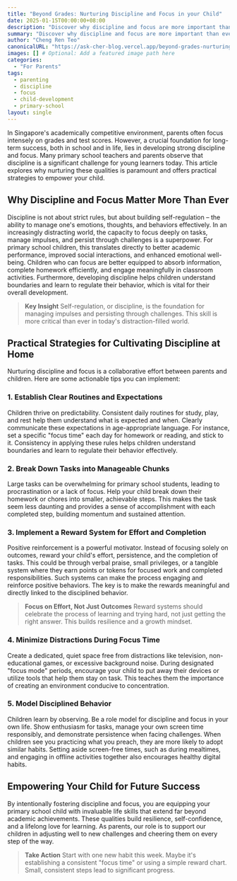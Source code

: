 ```yaml
---
title: "Beyond Grades: Nurturing Discipline and Focus in your Child"
date: 2025-01-15T00:00:00+08:00
description: "Discover why discipline and focus are more important than ever for primary school children. This article offers practical, evidence-based strategies for parents to cultivate these crucial life skills."
summary: "Discover why discipline and focus are more important than ever for primary school children. This article offers practical, evidence-based strategies for parents to cultivate these crucial life skills."
author: "Cheng Ren Teo"
canonicalURL: "https://ask-cher-blog.vercel.app/beyond-grades-nurturing-discipline/"
images: [] # Optional: Add a featured image path here
categories:
  - "For Parents"
tags:
  - parenting
  - discipline
  - focus
  - child-development
  - primary-school
layout: single
---
```

In Singapore's academically competitive environment, parents often focus intensely on grades and test scores. However, a crucial foundation for long-term success, both in school and in life, lies in developing strong discipline and focus. Many primary school teachers and parents observe that discipline is a significant challenge for young learners today. This article explores why nurturing these qualities is paramount and offers practical strategies to empower your child.

## Why Discipline and Focus Matter More Than Ever

Discipline is not about strict rules, but about building self-regulation – the ability to manage one's emotions, thoughts, and behaviors effectively. In an increasingly distracting world, the capacity to focus deeply on tasks, manage impulses, and persist through challenges is a superpower. For primary school children, this translates directly to better academic performance, improved social interactions, and enhanced emotional well-being. Children who can focus are better equipped to absorb information, complete homework efficiently, and engage meaningfully in classroom activities. Furthermore, developing discipline helps children understand boundaries and learn to regulate their behavior, which is vital for their overall development.

> **Key Insight**
> Self-regulation, or discipline, is the foundation for managing impulses and persisting through challenges. This skill is more critical than ever in today's distraction-filled world.

## Practical Strategies for Cultivating Discipline at Home

Nurturing discipline and focus is a collaborative effort between parents and children. Here are some actionable tips you can implement:

### 1. Establish Clear Routines and Expectations
Children thrive on predictability. Consistent daily routines for study, play, and rest help them understand what is expected and when. Clearly communicate these expectations in age-appropriate language. For instance, set a specific "focus time" each day for homework or reading, and stick to it. Consistency in applying these rules helps children understand boundaries and learn to regulate their behavior effectively.

### 2. Break Down Tasks into Manageable Chunks
Large tasks can be overwhelming for primary school students, leading to procrastination or a lack of focus. Help your child break down their homework or chores into smaller, achievable steps. This makes the task seem less daunting and provides a sense of accomplishment with each completed step, building momentum and sustained attention.

### 3. Implement a Reward System for Effort and Completion
Positive reinforcement is a powerful motivator. Instead of focusing solely on outcomes, reward your child's effort, persistence, and the completion of tasks. This could be through verbal praise, small privileges, or a tangible system where they earn points or tokens for focused work and completed responsibilities. Such systems can make the process engaging and reinforce positive behaviors. The key is to make the rewards meaningful and directly linked to the disciplined behavior.

> **Focus on Effort, Not Just Outcomes**
> Reward systems should celebrate the process of learning and trying hard, not just getting the right answer. This builds resilience and a growth mindset.

### 4. Minimize Distractions During Focus Time
Create a dedicated, quiet space free from distractions like television, non-educational games, or excessive background noise. During designated "focus mode" periods, encourage your child to put away their devices or utilize tools that help them stay on task. This teaches them the importance of creating an environment conducive to concentration.

### 5. Model Disciplined Behavior
Children learn by observing. Be a role model for discipline and focus in your own life. Show enthusiasm for tasks, manage your own screen time responsibly, and demonstrate persistence when facing challenges. When children see you practicing what you preach, they are more likely to adopt similar habits. Setting aside screen-free times, such as during mealtimes, and engaging in offline activities together also encourages healthy digital habits.

## Empowering Your Child for Future Success

By intentionally fostering discipline and focus, you are equipping your primary school child with invaluable life skills that extend far beyond academic achievements. These qualities build resilience, self-confidence, and a lifelong love for learning. As parents, our role is to support our children in adjusting well to new challenges and cheering them on every step of the way.

> **Take Action**
> Start with one new habit this week. Maybe it's establishing a consistent "focus time" or using a simple reward chart. Small, consistent steps lead to significant progress.